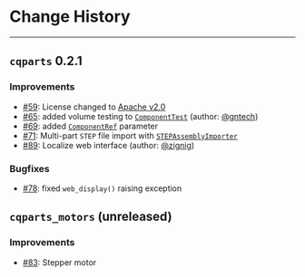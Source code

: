 # Change History

----
## `cqparts` 0.2.1

### Improvements

- [#59](https://github.com/fragmuffin/cqparts/issues/59): License changed to [Apache v2.0](https://github.com/fragmuffin/cqparts/blob/master/LICENSE)
- [#65](https://github.com/fragmuffin/cqparts/pull/65): added volume testing to [`ComponentTest`](https://fragmuffin.github.io/cqparts/doc/api/cqparts.utils.html#cqparts.utils.test.ComponentTest) (author: [@gntech](https://github.com/gntech))
- [#69](https://github.com/fragmuffin/cqparts/pull/69): added [`ComponentRef`](https://fragmuffin.github.io/cqparts/doc/api/cqparts.params.html#cqparts.params.types.ComponentRef) parameter
- [#71](https://github.com/fragmuffin/cqparts/pull/71): Multi-part `STEP` file import with [`STEPAssemblyImporter`](https://fragmuffin.github.io/cqparts/doc/api/cqparts.codec.html#cqparts.codec.step.STEPAssemblyImporter)
- [#89](https://github.com/fragmuffin/cqparts/pull/89): Localize web interface (author: [@zignig](https://github.com/zignig))

### Bugfixes

- [#78](https://github.com/fragmuffin/cqparts/pull/78): fixed `web_display()` raising exception

## `cqparts_motors` (unreleased)

### Improvements

- [#83](https://github.com/fragmuffin/cqparts/pull/83): Stepper motor
